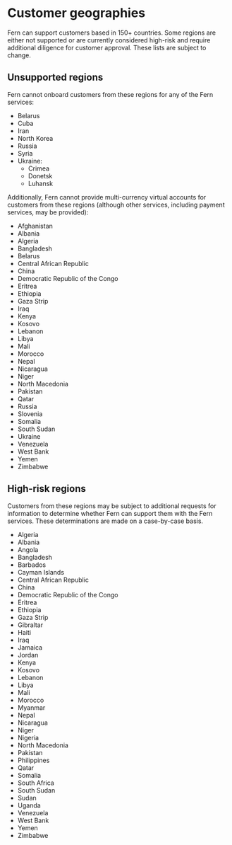 # Customer geographies

Fern can support customers based in 150+ countries. Some regions are either not supported or are currently considered high-risk and require additional diligence for customer approval. These lists are subject to change.

## Unsupported regions

Fern cannot onboard customers from these regions for any of the Fern services:

* Belarus
* Cuba
* Iran
* North Korea
* Russia
* Syria
* Ukraine:&#x20;
  * Crimea
  * Donetsk
  * Luhansk



Additionally, Fern cannot provide multi-currency virtual accounts for customers from these regions (although other services, including payment services, may be provided):

* Afghanistan
* Albania
* Algeria
* Bangladesh
* Belarus
* Central African Republic
* China
* Democratic Republic of the Congo
* Eritrea
* Ethiopia
* Gaza Strip
* Iraq
* Kenya
* Kosovo
* Lebanon
* Libya
* Mali
* Morocco
* Nepal
* Nicaragua
* Niger
* North Macedonia
* Pakistan
* Qatar
* Russia
* Slovenia
* Somalia
* South Sudan
* Ukraine
* Venezuela
* West Bank
* Yemen
* Zimbabwe

## High-risk regions

Customers from these regions may be subject to additional requests for information to determine whether Fern can support them with the Fern services. These determinations are made on a case-by-case basis.

* Algeria
* Albania
* Angola
* Bangladesh
* Barbados
* Cayman Islands
* Central African Republic
* China
* Democratic Republic of the Congo
* Eritrea
* Ethiopia
* Gaza Strip
* Gibraltar
* Haiti
* Iraq
* Jamaica
* Jordan
* Kenya
* Kosovo
* Lebanon
* Libya
* Mali
* Morocco
* Myanmar
* Nepal
* Nicaragua
* Niger
* Nigeria
* North Macedonia
* Pakistan
* Philippines
* Qatar
* Somalia
* South Africa
* South Sudan
* Sudan
* Uganda
* Venezuela
* West Bank
* Yemen
* Zimbabwe

